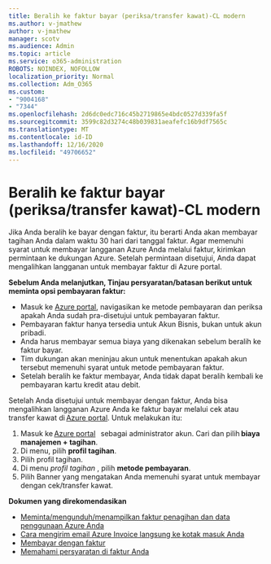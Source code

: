 ```yaml
---
title: Beralih ke faktur bayar (periksa/transfer kawat)-CL modern
ms.author: v-jmathew
author: v-jmathew
manager: scotv
ms.audience: Admin
ms.topic: article
ms.service: o365-administration
ROBOTS: NOINDEX, NOFOLLOW
localization_priority: Normal
ms.collection: Adm_O365
ms.custom:
- "9004168"
- "7344"
ms.openlocfilehash: 2d6dc0edc716c45b2719865e4bdc0527d339fa5f
ms.sourcegitcommit: 3599c82d3274c48b039831aeafefc16b9df7565c
ms.translationtype: MT
ms.contentlocale: id-ID
ms.lasthandoff: 12/16/2020
ms.locfileid: "49706652"
---
```

# <a name="switch-to-invoice-pay-checkwire-transfer---modern-cl"></a>Beralih ke faktur bayar (periksa/transfer kawat)-CL modern

Jika Anda beralih ke bayar dengan faktur, itu berarti Anda akan membayar tagihan Anda dalam waktu 30 hari dari tanggal faktur. Agar memenuhi syarat untuk membayar langganan Azure Anda melalui faktur, kirimkan permintaan ke dukungan Azure. Setelah permintaan disetujui, Anda dapat mengalihkan langganan untuk membayar faktur di Azure portal.

**Sebelum Anda melanjutkan, Tinjau persyaratan/batasan berikut untuk meminta opsi pembayaran faktur:**

- Masuk ke [Azure portal](https://portal.azure.com/), navigasikan ke metode pembayaran dan periksa apakah Anda sudah pra-disetujui untuk pembayaran faktur.
- Pembayaran faktur hanya tersedia untuk Akun Bisnis, bukan untuk akun pribadi.
- Anda harus membayar semua biaya yang dikenakan sebelum beralih ke faktur bayar.
- Tim dukungan akan meninjau akun untuk menentukan apakah akun tersebut memenuhi syarat untuk metode pembayaran faktur.
- Setelah beralih ke faktur membayar, Anda tidak dapat beralih kembali ke pembayaran kartu kredit atau debit.

Setelah Anda disetujui untuk membayar dengan faktur, Anda bisa mengalihkan langganan Azure Anda ke faktur bayar melalui cek atau transfer kawat di [Azure portal](https://portal.azure.com/).
Untuk melakukan itu:

1. Masuk ke [Azure portal](https://portal.azure.com/)   sebagai administrator akun. Cari dan pilih **biaya manajemen + tagihan**.
2. Di menu, pilih **profil tagihan**.
3. Pilih profil tagihan.
4. Di menu *profil tagihan* , pilih **metode pembayaran**.
5. Pilih Banner yang mengatakan Anda memenuhi syarat untuk membayar dengan cek/transfer kawat.

**Dokumen yang direkomendasikan**

- [Meminta/mengunduh/menampilkan faktur penagihan dan data penggunaan Azure Anda](https://docs.microsoft.com/azure/billing/billing-download-azure-invoice-daily-usage-date)
- [Cara mengirim email Azure Invoice langsung ke kotak masuk Anda](https://docs.microsoft.com/azure/billing/billing-download-azure-invoice-daily-usage-date)
- [Membayar dengan faktur](https://docs.microsoft.com/azure/billing/billing-how-to-pay-by-invoice)
- [Memahami persyaratan di faktur Anda](https://docs.microsoft.com/azure/billing/billing-understand-your-invoice)

